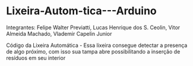 # Lixeira-Autom-tica---Arduino

Integrantes: Felipe Walter Previatti, Lucas Henrique dos S. Ceolin, Vitor Almeida Machado, Vlademir Capelin Junior

Código da Lixeira Automática - Essa lixeira consegue detectar a presença de algo próximo, com isso sua tampa abre possibilitando a inserção de resíduos em seu interior
